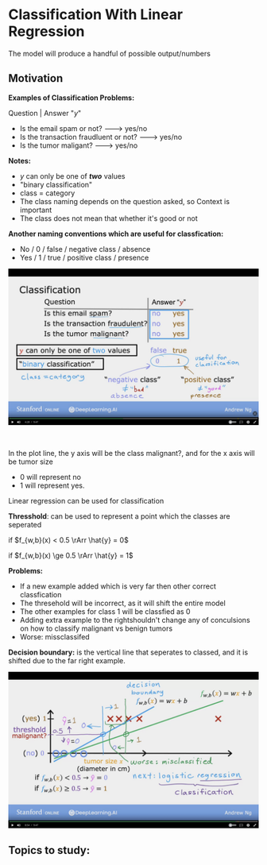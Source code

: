 # Classification With Linear Regression

The model will produce a handful of possible output/numbers

## Motivation

**Examples of Classification Problems:**

Question | Answer "$y$"
- Is the email  spam or not? ---> yes/no
- Is the transaction fraudluent or not? ---> yes/no
- Is the tumor maligant? ---> yes/no


**Notes:**

- $y$ can only be one of ***two*** values
- "binary classification"
- class = category
- The class naming depends on the question asked, so Context is important
- The class does not mean that whether it's good or not

**Another naming conventions which are useful for classfication:**

- No  / 0 / false / negative class / absence
- Yes / 1 / true  / positive class / presence

![image of Classification Examples](images/Classification-Examples.png)


<br/>

In the plot line, the y axis will be the class malignant?, and for the x axis will be tumor size

- 0 will represent no
- 1 will represent yes.

Linear regression can be used for classification

**Thresshold**: can be used to represent a point which the classes are seperated

if $f_{w,b}(x) < 0.5 \rArr \hat{y} = 0$

if $f_{w,b}(x) \ge 0.5 \rArr \hat{y} = 1$

**Problems:**

- If a new example added which is very far then other correct classfication
- The thresehold will be incorrect, as it will shift the entire model
- The other examples for class 1 will be classfied as 0
- Adding extra example to the rightshouldn't change any of conculsions on how to classify malignant vs benign tumors
- Worse: missclassifed

**Decision boundary:** is the vertical line that seperates to classed, and it is shifted due to the far right example.

![image of Classification Examples](images/Linear-Regression-Problems.png)


**Topics to study:**
-